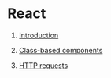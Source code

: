 # React

1. [Introduction](docs/Introduction.md)

2. [Class-based components](docs/Class-based_components.md)

3. [HTTP requests](docs/HTTP_requests.md)
